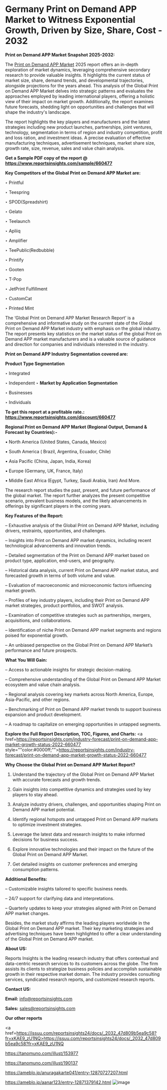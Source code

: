 # Germany Print on Demand APP Market to Witness Exponential Growth, Driven by Size, Share, Cost - 2032

<strong>Print on Demand APP Market Snapshot 2025-2032:</strong>

The <a href=https://www.reportsinsights.com/sample/660477>Print on Demand APP Market</a> 2025 report offers an in-depth exploration of market dynamics, leveraging comprehensive secondary research to provide valuable insights. It highlights the current status of market size, share, demand trends, and developmental trajectories, alongside projections for the years ahead. This analysis of the Global Print on Demand APP Market delves into strategic patterns and evaluates the approaches employed by leading international players, offering a holistic view of their impact on market growth. Additionally, the report examines future forecasts, shedding light on opportunities and challenges that will shape the industry's landscape.

The report highlights the key players and manufacturers and the latest strategies including new product launches, partnerships, joint ventures, technology, segmentation in terms of region and industry competition, profit and loss ration, and investment ideas. A precise evaluation of effective manufacturing techniques, advertisement techniques, market share size, growth rate, size, revenue, sales and value chain analysis.

<strong>Get a Sample PDF copy of the report @ <a href=https://www.reportsinsights.com/sample/660477 style=color:#0000ff;>https://www.reportsinsights.com/sample/660477</a></strong>

<strong>Key Competitors of the Global Print on Demand APP Market are:</strong>

‣ Printful

‣ Teespring

‣ SPOD(Spreadshirt)

‣ Gelato

‣ Teelaunch

‣ Apliiq

‣ Amplifier

‣ TeePublic(Redbubble)

‣ Printify

‣ Gooten

‣ T-Pop

‣ JetPrint Fulfillment

‣ CustomCat

‣ Printed Mint

The ‘Global Print on Demand APP Market Research Report’ is a comprehensive and informative study on the current state of the Global Print on Demand APP Market industry with emphasis on the global industry. The report presents key statistics on the market status of the global Print on Demand APP market manufacturers and is a valuable source of guidance and direction for companies and individuals interested in the industry.

<strong>Print on Demand APP Industry Segmentation covered are:</strong>

<strong>Product Type Segmentation</strong>

‣ Integrated

‣ Independent
‣ 
<strong>Market by Application Segmentation</strong>

‣ Businesses

‣ Individuals

<strong>To get this report at a profitable rate.: <a href=https://www.reportsinsights.com/discount/660477 style=color:#0000ff;>https://www.reportsinsights.com/discount/660477</a></strong>

<strong>Regional Print on Demand APP Market (Regional Output, Demand &amp; Forecast by Countries):-</strong>

• North America (United States, Canada, Mexico)

• South America ( Brazil, Argentina, Ecuador, Chile)

• Asia Pacific (China, Japan, India, Korea)

• Europe (Germany, UK, France, Italy)

• Middle East Africa (Egypt, Turkey, Saudi Arabia, Iran) And More.

The research report studies the past, present, and future performance of the global market. The report further analyzes the present competitive scenario, prevalent business models, and the likely advancements in offerings by significant players in the coming years.

<strong>Key Features of the Report:</strong>

– Exhaustive analysis of the Global Print on Demand APP Market, including drivers, restraints, opportunities, and challenges.

– Insights into Print on Demand APP market dynamics, including recent technological advancements and innovation trends.

– Detailed segmentation of the Print on Demand APP market based on product type, application, end-users, and geography.

– Historical data analysis, current Print on Demand APP market status, and forecasted growth in terms of both volume and value.

– Evaluation of macroeconomic and microeconomic factors influencing market growth.

– Profiles of key industry players, including their Print on Demand APP market strategies, product portfolios, and SWOT analysis.

– Examination of competitive strategies such as partnerships, mergers, acquisitions, and collaborations.

– Identification of niche Print on Demand APP market segments and regions poised for exponential growth.

– An unbiased perspective on the Global Print on Demand APP Market’s performance and future prospects.

<strong>What You Will Gain:</strong>

– Access to actionable insights for strategic decision-making.

– Comprehensive understanding of the Global Print on Demand APP Market ecosystem and value chain analysis.

– Regional analysis covering key markets across North America, Europe, Asia-Pacific, and other regions.

– Benchmarking of Print on Demand APP market trends to support business expansion and product development.

– A roadmap to capitalize on emerging opportunities in untapped segments.

<strong>Explore the Full Report Description, TOC, Figures, and Charts:</strong>
<a href=https://reportsinsights.com/industry-forecast/print-on-demand-app-market-growth-status-2022-660477 style=""color:#0000ff;"">https://reportsinsights.com/industry-forecast/print-on-demand-app-market-growth-status-2022-660477</a>

<strong>Why Choose the Global Print on Demand APP Market Report?</strong>

1. Understand the trajectory of the Global Print on Demand APP Market with accurate forecasts and growth trends.

2. Gain insights into competitive dynamics and strategies used by key players to stay ahead.

3. Analyze industry drivers, challenges, and opportunities shaping Print on Demand APP market potential.

4. Identify regional hotspots and untapped Print on Demand APP markets to optimize investment strategies.

5. Leverage the latest data and research insights to make informed decisions for business success.

6. Explore innovative technologies and their impact on the future of the Global Print on Demand APP Market.

7. Get detailed insights on customer preferences and emerging consumption patterns.

<strong>Additional Benefits:</strong>

– Customizable insights tailored to specific business needs.

– 24/7 support for clarifying data and interpretations.

– Quarterly updates to keep your strategies aligned with Print on Demand APP market changes.

Besides, the market study affirms the leading players worldwide in the Global Print on Demand APP market. Their key marketing strategies and advertising techniques have been highlighted to offer a clear understanding of the Global Print on Demand APP market.

<strong><strong>About US</strong>:</strong>

Reports Insights is the leading research industry that offers contextual and data-centric research services to its customers across the globe. The firm assists its clients to strategize business policies and accomplish sustainable growth in their respective market domain. The industry provides consulting services, syndicated research reports, and customized research reports.

<strong>Contact US:</strong>

<p class=><b>Email:</b> <a href=mailto:info@reportsinsights.com>info@reportsinsights.com</a></p>
<p class=><b>Sales:</b> <a href=mailto:sales@reportsinsights.com>sales@reportsinsights.com</a></p>

<strong>Our other reports</strong>

<a href=https://issuu.com/reportsinsights24/docs/_2032_47d809b5ea9c58?fr=xKAE9_zU1NQ>https://issuu.com/reportsinsights24/docs/_2032_47d809b5ea9c58?fr=xKAE9_zU1NQ</a>

<a href=https://tanomuno.com/illust/153977>https://tanomuno.com/illust/153977</a>

<a href=https://tanomuno.com/illust/190137>https://tanomuno.com/illust/190137</a>

<a href=https://ameblo.jp/anuragakarte041/entry-12870727207.html>https://ameblo.jp/anuragakarte041/entry-12870727207.html</a>

<a href=https://ameblo.jp/aanar123/entry-12871379142.html>https://ameblo.jp/aanar123/entry-12871379142.html</a>
![image](https://github.com/user-attachments/assets/ef59969f-e24d-46f3-ba03-cd6bf403142c)

